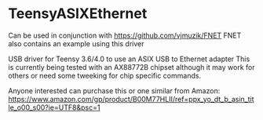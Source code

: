 # TeensyASIXEthernet
Can be used in conjunction with https://github.com/vjmuzik/FNET
FNET also contains an example using this driver

USB driver for Teensy 3.6/4.0 to use an ASIX USB to Ethernet adapter
This is currently being tested with an AX88772B chipset although it may work for others or need some tweeking for chip specific commands. 

Anyone interested can purchase this or one similar from Amazon: https://www.amazon.com/gp/product/B00M77HLII/ref=ppx_yo_dt_b_asin_title_o00_s00?ie=UTF8&psc=1

